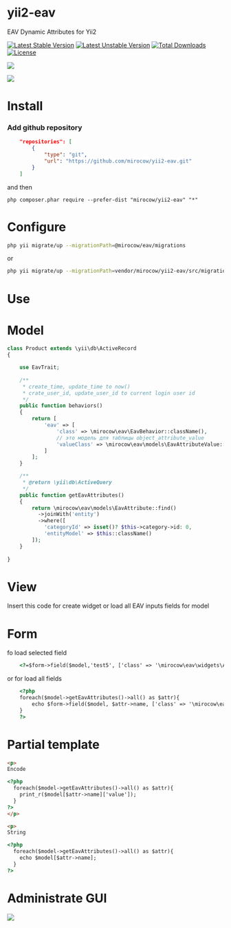 yii2-eav
========

EAV Dynamic Attributes for Yii2

[![Latest Stable Version](https://poser.pugx.org/mirocow/yii2-eav/v/stable)](https://packagist.org/packages/mirocow/yii2-eav) [![Latest Unstable Version](https://poser.pugx.org/mirocow/yii2-eav/v/unstable)](https://packagist.org/packages/mirocow/yii2-eav) [![Total Downloads](https://poser.pugx.org/mirocow/yii2-eav/downloads)](https://packagist.org/packages/mirocow/yii2-eav) [![License](https://poser.pugx.org/mirocow/yii2-eav/license)](https://packagist.org/packages/mirocow/yii2-eav)

![](https://leto37g.storage.yandex.net/rdisk/39e002d318fd33be41970b967b4303c37a1f4b16403d63682ab886d651ce802a/inf/Hog8_iKY1Wf6sUzNXwwgMSF5sTcPdaFgbR-Kev1KBV5sArQFlpqATaNEgJIrClgwB4eC4zSs9Zb6gn5qKFu2og==?uid=0&filename=2015-10-20%2019-27-25%20Update%20Product%20%D0%93%D0%B5%D0%BD%D0%B5%D1%80%D0%B0%D1%82%D0%BE%D1%80%201%20-%20Google%20Chrome.png&disposition=inline&hash=&limit=0&content_type=image%2Fpng&tknv=v2&rtoken=59fdb448c386267c139e95574b212b70&force_default=no&ycrid=na-867e638af3256a70a221ab782049b1dc-downloader5g)

![](https://leto26g.storage.yandex.net/rdisk/c1e8a4e578fc7eb81f15e55b3b701b579a956f3f50b970317a45be77ea74e29e/inf/GXjb0Acw_fJH0kKchSpN6X8lFiJUhZLz2crK1-A3jya-ivvSMVWOB5sfgVJI3Dx8XCMkbuSuHpDJv9TmLFnssA==?uid=0&filename=2015-10-21%2017-32-33%20SQLyog%20Ultimate%20-%20%5Bdebian7.loc%20jiajiayoupin_loc%20-%20root%40localhost%20-%20Using%20SSH%20tunnel%20to%20debian7.loc%20%5D.png&disposition=inline&hash=&limit=0&content_type=image%2Fpng&tknv=v2&rtoken=c8232271c6f3b63bd82fe2d7bfd172c5&force_default=no&ycrid=na-d3258093d3bed98ec93d783e2d9412ab-downloader6g)

Install
========

### Add github repository

```json
    "repositories": [
        {
            "type": "git",
            "url": "https://github.com/mirocow/yii2-eav.git"
        }
    ]
```
and then

```
php composer.phar require --prefer-dist "mirocow/yii2-eav" "*"
```

Configure
========

``` sh
php yii migrate/up --migrationPath=@mirocow/eav/migrations
```

or

``` sh
php yii migrate/up --migrationPath=vendor/mirocow/yii2-eav/src/migrations
```

Use
========

Model
=======

``` php
class Product extends \yii\db\ActiveRecord
{

    use EavTrait;
    
    /**
     * create_time, update_time to now()
     * crate_user_id, update_user_id to current login user id
     */
    public function behaviors()
    {
        return [
            'eav' => [
                'class' => \mirocow\eav\EavBehavior::className(),
                // это модель для таблицы object_attribute_value
                'valueClass' => \mirocow\eav\models\EavAttributeValue::className(),
            ]           
        ];
    }    

    /**
     * @return \yii\db\ActiveQuery
     */
    public function getEavAttributes()
    {       
        return \mirocow\eav\models\EavAttribute::find()
          ->joinWith('entity')
          ->where([
            'categoryId' => isset()? $this->category->id: 0,
            'entityModel' => $this::className()
        ]);  
    }
    
}
```

View
=======

Insert this code for create widget or load all EAV inputs fields for model

Form
======

fo load selected field 

``` html
    <?=$form->field($model,'test5', ['class' => '\mirocow\eav\widgets\ActiveField'])->eavInput(); ?>
```
or for load all fields

``` html
    <?php
    foreach($model->getEavAttributes()->all() as $attr){
        echo $form->field($model, $attr->name, ['class' => '\mirocow\eav\widgets\ActiveField'])->eavInput();
    }        
    ?>
```

Partial template
======

``` html
<p>
Encode

<?php
  foreach($model->getEavAttributes()->all() as $attr){
    print_r($model[$attr->name]['value']);
  }
?>
</p> 

<p>
String

<?php
  foreach($model->getEavAttributes()->all() as $attr){
    echo $model[$attr->name];
  }
?> 
```

Administrate GUI
========

![](https://leto11e.storage.yandex.net/rdisk/ea7a2991d3fe6c8bbcd3e0dcad7465a0e27c6873d849018c4a97045c106af450/inf/I2_HSvy0rl4zZnRWw23cDzVCCdCGCscflHsesyE_019vyeFyKxP5r-9ZqUgmd7CxPrZeKYt1aF9KOBNwHDqKLw==?uid=0&filename=2015-10-23%2017-21-51%20admin.jiajiayoupin.loc%20eav%20-%20Google%20Chrome.png&disposition=inline&hash=&limit=0&content_type=image%2Fpng&tknv=v2&rtoken=c8232271c6f3b63bd82fe2d7bfd172c5&force_default=no&ycrid=na-d57c811c7608fb4f1b727503f1204614-downloader9g)

